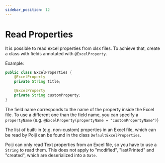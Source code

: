 ```yaml
---
sidebar_position: 12
---
```


# Read Properties

It is possible to read excel properties from xlsx files. To achieve that, create a class with fields annotated with `@ExcelProperty`.

Example:

```java
public class ExcelProperties {
    @ExcelProperty
    private String title;

    @ExcelProperty
    private String customProperty;
}
```

The field name corresponds to the name of the property inside the Excel file.
To use a different one than the field name, you can specify a `propertyName` (e.g. `@ExcelProperty(propertyName = "customPropertyName")`)

The list of built-in (e.g. non-custom) properties in an Excel file, which can be read by Poiji can be found in the class `DefaultExcelProperties`.

Poiji can only read Text properties from an Excel file, so you have to use a `String` to read them.
This does not apply to "modified", "lastPrinted" and "created", which are deserialized into a `Date`.
